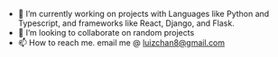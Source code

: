 - 🌱 I’m currently working on projects with Languages like Python and Typescript, and frameworks like React, Django, and Flask.
- 💞️ I’m looking to collaborate on random projects
- 📫 How to reach me. email me @ luizchan8@gmail.com

<!---
Wizzz01/Wizzz01 is a ✨ special ✨ repository because its `README.md` (this file) appears on your GitHub profile.
You can click the Preview link to take a look at your changes.
--->
